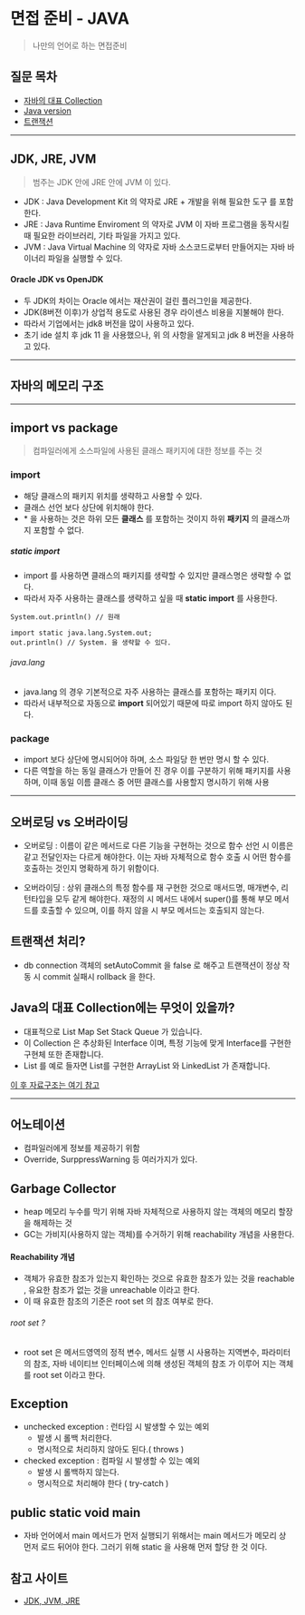 # 면접 준비 - JAVA
> 나만의 언어로 하는 면접준비

## 질문 목차
- [자바의 대표 Collection](#java의-대표-collection에는-무엇이-있을까?)
- [Java version](#java-사용-버전)
- [트랜잭션](#트랜잭션-처리?)

---

## JDK, JRE, JVM
> 범주는 JDK 안에 JRE 안에 JVM 이 있다.  
- JDK : Java Development Kit 의 약자로 JRE + 개발을 위해 필요한 도구 를 포함한다.  
- JRE : Java Runtime Enviroment 의 약자로 JVM 이 자바 프로그램을 동작시킬 때 필요한 라이브러리, 기타 파일을 가지고 있다.  
- JVM : Java Virtual Machine 의 약자로 자바 소스코드로부터 만들어지는 자바 바이너리 파일을 실행할 수 있다.  

#### Oracle JDK vs OpenJDK
- 두 JDK의 차이는 Oracle 에서는 재산권이 걸린 플러그인을 제공한다.
- JDK(8버전 이후)가 상업적 용도로 사용된 경우 라이센스 비용을 지불해야 한다.
- 따라서 기업에서는 jdk8 버전을 많이 사용하고 있다.
- 초기 ide 설치 후 jdk 11 을 사용했으나, 위 의 사항을 알게되고 jdk 8 버전을 사용하고 있다.

--- 

## 자바의 메모리 구조


---

## import vs package 
> 컴파일러에게 소스파일에 사용된 클래스 패키지에 대한 정보를 주는 것 

### import 
- 해당 클래스의 패키지 위치를 생략하고 사용할 수 있다.
- 클래스 선언 보다 상단에 위치해야 한다.
- \* 을 사용하는 것은 하위 모든 **클래스** 를 포함하는 것이지 하위 **패키지** 의 클래스까지 포함할 수 없다.

##### static import 
- import 를 사용하면 클래스의 패키지를 생략할 수 있지만 클래스명은 생략할 수 없다.
- 따라서 자주 사용하는 클래스를 생략하고 싶을 때 **static import** 를 사용한다. 
```
System.out.println() // 원래  

import static java.lang.System.out;
out.println() // System. 을 생략할 수 있다.
```
###### java.lang 
- java.lang 의 경우 기본적으로 자주 사용하는 클래스를 포함하는 패키지 이다.
- 따라서 내부적으로 자동으로 **import** 되어있기 때문에 따로 import 하지 않아도 된다.


### package 
- import 보다 상단에 명시되어야 하며, 소스 파일당 한 번만 명시 할 수 있다.
- 다른 역할을 하는 동일 클래스가 만들어 진 경우 이를 구분하기 위해 패키지를 사용하며, 이때 동일 이름 클래스 중 어떤 클래스를 사용할지 명시하기 위해 사용

---

##  오버로딩 vs 오버라이딩
- 오버로딩  : 이름이 같은 메서드로 다른 기능을 구현하는 것으로 함수 선언 시 이름은 같고 전달인자는 다르게 해야한다. 이는 자바 자체적으로 함수 호출 시 어떤 함수를 호출하는 것인지 명확하게 하기 위함이다.

- 오버라이딩 : 상위 클래스의 특정 함수를 재 구현한 것으로 매서드명, 매개변수, 리턴타입을 모두 같게 해야한다. 재정의 시 메서드 내에서 super()를 통해 부모 메서드를 호출할 수 있으며, 이를 하지 않을 시 부모 메서드는 호출되지 않는다.


## 트랜잭션 처리?
- db connection 객체의 setAutoCommit 을 false 로 해주고 트랜잭션이 정상 작동 시 commit 실패시 rollback 을 한다.

## Java의 대표 Collection에는 무엇이 있을까?
- 대표적으로 List Map Set Stack Queue 가 있습니다.  
- 이 Collection 은 추상화된 Interface 이며, 특정 기능에 맞게 Interface를 구현한 구현체 또한 존재합니다.  
- List 를 예로 들자면 List를 구현한 ArrayList 와 LinkedList 가 존재합니다.

[이 후 자료구조는 여기 참고](#./datastructure.md)

---

## 어노테이션
- 컴파일러에게 정보를 제공하기 위함
- Override, SurppressWarning 등 여러가지가 있다.


## Garbage Collector
- heap 메모리 누수를 막기 위해 자바 자체적으로 사용하지 않는 객체의 메모리 할장을 해제하는 것
- GC는 가비지(사용하지 않는 객체)를 수거하기 위해 reachability 개념을 사용한다.

#### Reachability 개념
- 객체가 유효한 참조가 있는지 확인하는 것으로 유효한 참조가 있는 것을 reachable , 유요한 참조가 없는 것을 unreachable 이라고 한다.
- 이 때 유효한 참조의 기준은 root set 의 참조 여부로 한다.

###### root set ?
- root set 은 메서드영역의 정적 변수, 메서드 실행 시 사용하는 지역변수, 파라미터의 참조, 자바 네이티브 인터페이스에 의해 생성된 객체의 참조 가 이루어 지는 객체를 root set 이라고 한다.

## Exception
- unchecked exception : 런타임 시 발생할 수 있는 예외
    - 발생 시 롤백 처리한다.
    - 명시적으로 처리하지 않아도 된다.( throws )
- checked exception : 컴파일 시 발생할 수 있는 예외
    - 발생 시 롤백하지 않는다.
    - 명시적으로 처리해야 한다 ( try-catch )

## public static void main
- 자바 언어에서 main 메서드가 먼저 실행되기 위해서는 main 메서드가 메모리 상 먼저 로드 뒤어야 한다. 그러기 위해 static 을 사용해 먼저 할당 한 것 이다.



## 참고 사이트
- [JDK, JVM, JRE](#https://wikidocs.net/257)